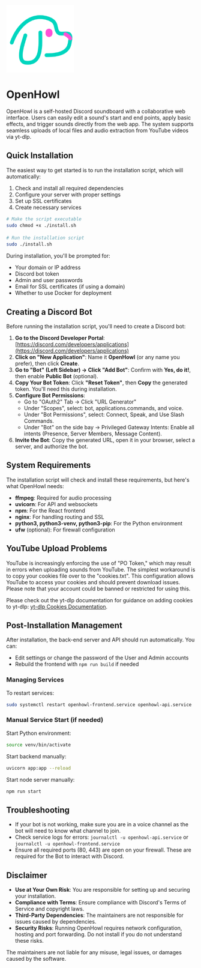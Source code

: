 ![logo](https://raw.githubusercontent.com/owen-tay/OpenHowl/refs/heads/main/app/apple-touch-icon.png)

# OpenHowl
OpenHowl is a self-hosted Discord soundboard with a collaborative web interface. Users can easily edit a sound's start and end points, apply basic effects, and trigger sounds directly from the web app. The system supports seamless uploads of local files and audio extraction from YouTube videos via yt-dlp.

## Quick Installation

The easiest way to get started is to run the installation script, which will automatically:
1. Check and install all required dependencies
2. Configure your server with proper settings
3. Set up SSL certificates
4. Create necessary services

```bash
# Make the script executable
sudo chmod +x ./install.sh

# Run the installation script
sudo ./install.sh
```

During installation, you'll be prompted for:
- Your domain or IP address
- Discord bot token
- Admin and user passwords
- Email for SSL certificates (if using a domain)
- Whether to use Docker for deployment

## Creating a Discord Bot

Before running the installation script, you'll need to create a Discord bot:

1. **Go to the Discord Developer Portal**: [https://discord.com/developers/applications](https://discord.com/developers/applications)
2. **Click on "New Application"**: Name it **OpenHowl** (or any name you prefer), then click **Create**.
3. **Go to "Bot" (Left Sidebar) → Click "Add Bot"**: Confirm with **Yes, do it!**, then enable **Public Bot** (optional).
4. **Copy Your Bot Token**: Click **"Reset Token"**, then **Copy** the generated token. You'll need this during installation.
5. **Configure Bot Permissions**:
   - Go to "OAuth2" Tab → Click "URL Generator"
   - Under "Scopes", select: bot, applications.commands, and voice.
   - Under "Bot Permissions", select: Connect, Speak, and Use Slash Commands.
   - Under "Bot" on the side bay → Privileged Gateway Intents: Enable all intents (Presence, Server Members, Message Content).
6. **Invite the Bot**: Copy the generated URL, open it in your browser, select a server, and authorize the bot.

## System Requirements

The installation script will check and install these requirements, but here's what OpenHowl needs:

- **ffmpeg**: Required for audio processing
- **uvicorn**: For API and websockets
- **npm**: For the React frontend
- **nginx**: For handling routing and SSL
- **python3, python3-venv, python3-pip**: For the Python environment
- **ufw** (optional): For firewall configuration

## YouTube Upload Problems

YouTube is increasingly enforcing the use of "PO Token," which may result in errors when uploading sounds from YouTube. The simplest workaround is to copy your cookies file over to the "cookies.txt". This configuration allows YouTube to access your cookies and should prevent download issues. Please note that your account could be banned or restricted for using this. 

Please check out the yt-dlp documentation for guidance on adding cookies to yt-dlp: [yt-dlp Cookies Documentation](https://github.com/yt-dlp/yt-dlp/wiki/Extractors#exporting-youtube-cookies).



## Post-Installation Management

After installation, the back-end server and API should run automatically. You can:

- Edit settings or change the password of the User and Admin accounts
- Rebuild the frontend with `npm run build` if needed

### Managing Services

To restart services:
```bash
sudo systemctl restart openhowl-frontend.service openhowl-api.service
```

### Manual Service Start (if needed)

Start Python environment:
```bash
source venv/bin/activate
```

Start backend manually:
```bash
uvicorn app:app --reload
```

Start node server manually:
```bash
npm run start
```

## Troubleshooting

- If your bot is not working, make sure you are in a voice channel as the bot will need to know what channel to join.
- Check service logs for errors: `journalctl -u openhowl-api.service` or `journalctl -u openhowl-frontend.service`
- Ensure all required ports (80, 443) are open on your firewall.  These are required for the Bot to interact with Discord. 

## Disclaimer

- **Use at Your Own Risk**: You are responsible for setting up and securing your installation.
- **Compliance with Terms**: Ensure compliance with Discord's Terms of Service and copyright laws.
- **Third-Party Dependencies**: The maintainers are not responsible for issues caused by dependencies.
- **Security Risks**: Running OpenHowl requires network configuration, hosting and port forwarding. Do not install if you do not understand these risks.

The maintainers are not liable for any misuse, legal issues, or damages caused by the software.